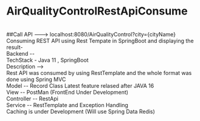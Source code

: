 # AirQualityControlRestApiConsume
<br>##Call API ---> localhost:8080/AirQualityControl?city={cityName}
<br>
Consuming REST API using Rest Tempate in SpringBoot and displaying the result- 
<br>Backend -- 
<br>TechStack - Java 11 , SpringBoot
<br>Description --> 
<br>Rest API was consumed by using RestTemplate and the whole format was done using Spring MVC 
<br>Model -- Record Class Latest feature relased after JAVA 16
<br>View -- PostMan (FrontEnd Under Development)
<br>Controller -- RestApi
<br>Service -- RestTemplate and Exception Handling
<br>Caching is under Development (Will use Spring Data Redis)
